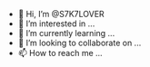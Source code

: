 - 👋 Hi, I’m @S7K7LOVER
- 👀 I’m interested in ...
- 🌱 I’m currently learning ...
- 💞️ I’m looking to collaborate on ...
- 📫 How to reach me ...

<!---
S7K7LOVER/S7K7LOVER is a ✨ special ✨ repository because its `README.md` (this file) appears on your GitHub profile.
You can click the Preview link to take a look at your changes.
--->
